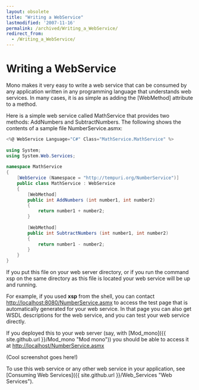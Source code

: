 ```yaml
---
layout: obsolete
title: "Writing a WebService"
lastmodified: '2007-11-16'
permalink: /archived/Writing_a_WebService/
redirect_from:
  - /Writing_a_WebService/
---
```


Writing a WebService
====================

Mono makes it very easy to write a web service that can be consumed by any application written in any programming language that understands web services. In many cases, it is as simple as adding the [WebMethod] attribute to a method.

Here is a simple web service called MathService that provides two methods: AddNumbers and SubtractNumbers. The following shows the contents of a sample file NumberService.asmx:

``` csharp
<%@ WebService Language="C#" Class="MathService.MathService" %>
 
using System;
using System.Web.Services;
 
namespace MathService
{
    [WebService (Namespace = "http://tempuri.org/NumberService")]
    public class MathService : WebService
    {
        [WebMethod]
        public int AddNumbers (int number1, int number2)
        {
            return number1 + number2;
        }
 
        [WebMethod]
        public int SubtractNumbers (int number1, int number2)
        {
            return number1 - number2;
        }
    }
}
```

If you put this file on your web server directory, or if you run the command xsp on the same directory as this file is located your web service will be up and running.

For example, if you used **xsp** from the shell, you can contact [http://localhost:8080/NumberService.asmx](http://localhost:8080/NumberService.asmx) to access the test page that is automatically generated for your web service. In that page you can also get WSDL descriptions for the web service, and you can test your web service directly.

If you deployed this to your web server (say, with [Mod\_mono]({{ site.github.url }}/Mod_mono "Mod mono")) you should be able to access it at [http://localhost/NumberService.asmx](http://localhost/NumberService.asmx)

(Cool screenshot goes here!)

To use this web service or any other web service in your application, see [Consuming Web Services]({{ site.github.url }}/Web_Services "Web Services").

